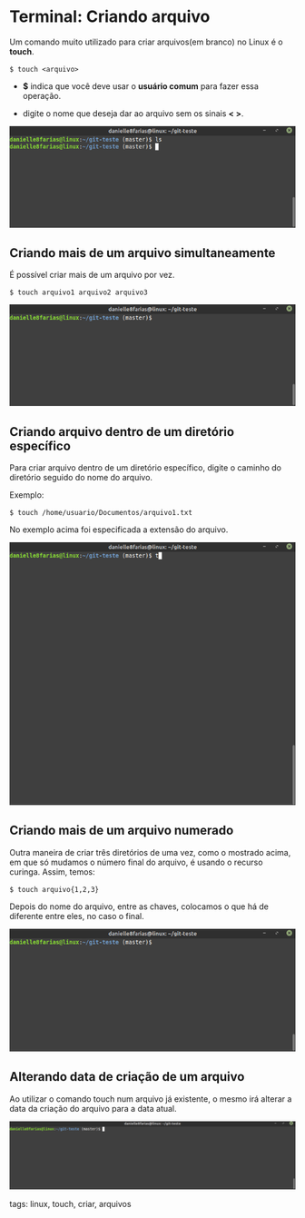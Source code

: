 # Terminal: Criando arquivo


Um comando muito utilizado para criar arquivos(em branco) no Linux é o **touch**.

```
$ touch <arquivo>
```

- **$** indica que você deve usar o **usuário comum** para fazer essa operação.

- digite o nome que deseja dar ao arquivo sem os sinais **< >**.

![criando arquivo](img/p0012-0.gif)

## Criando mais de um arquivo simultaneamente

É possível criar mais de um arquivo por vez.

```
$ touch arquivo1 arquivo2 arquivo3
```

![criando mais de um arquivo](img/p0012-1.gif)

## Criando arquivo dentro de um diretório específico

Para criar arquivo dentro de um diretório específico, digite o caminho do diretório seguido do nome do arquivo.

Exemplo:

```
$ touch /home/usuario/Documentos/arquivo1.txt
```

No exemplo acima foi especificada a extensão do arquivo.

![criando arquivo em um diretório especificado](img/p0012-2.gif)

## Criando mais de um arquivo numerado

Outra maneira de criar três diretórios de uma vez, como o mostrado acima, em que só mudamos o número final do arquivo, é usando o recurso curinga. Assim, temos:

```
$ touch arquivo{1,2,3}
```

Depois do nome do arquivo, entre as chaves, colocamos o que há de diferente entre eles, no caso o final.

![criando mais de um arquivo numerado](img/p0012-3.gif)

## Alterando data de criação de um arquivo

Ao utilizar o comando touch num arquivo já existente, o mesmo irá alterar a data da criação do arquivo para a data atual.

![alterando data criação](img/p0012-4.gif)

tags: linux, touch, criar, arquivos
